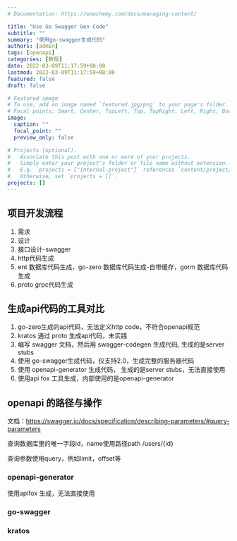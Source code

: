 ```yaml
---
# Documentation: https://wowchemy.com/docs/managing-content/

title: "Use Go Swagger Gen Code"
subtitle: ""
summary: "使用go-swagger生成代码"
authors: [admin]
tags: [openapi]
categories: [教程]
date: 2022-03-09T11:17:59+08:00
lastmod: 2022-03-09T11:17:59+08:00
featured: false
draft: false

# Featured image
# To use, add an image named `featured.jpg/png` to your page's folder.
# Focal points: Smart, Center, TopLeft, Top, TopRight, Left, Right, BottomLeft, Bottom, BottomRight.
image:
  caption: ""
  focal_point: ""
  preview_only: false

# Projects (optional).
#   Associate this post with one or more of your projects.
#   Simply enter your project's folder or file name without extension.
#   E.g. `projects = ["internal-project"]` references `content/project/deep-learning/index.md`.
#   Otherwise, set `projects = []`.
projects: []
---
```


## 项目开发流程

1. 需求
2. 设计
3. 接口设计-swagger
4. http代码生成
5. ent 数据库代码生成，go-zero 数据库代码生成-自带缓存，gorm 数据库代码生成
6. proto grpc代码生成

## 生成api代码的工具对比

1. go-zero生成的api代码，无法定义http code，不符合openapi规范
2. kratos 通过 proto 生成api代码，未实践
3. 编写 swagger 文档，然后用 swagger-codegen 生成代码, 生成的是server stubs
4. 使用 go-swagger生成代码，仅支持2.0，生成完整的服务器代码
5. 使用 openapi-generator 生成代码， 生成的是server stubs，无法直接使用
6. 使用api fox 工具生成，内部使用的是openapi-generator

## openapi 的路径与操作

文档：<https://swagger.io/docs/specification/describing-parameters/#query-parameters>

查询数据库里的唯一字段id，name使用路径path
/users/{id}

查询参数使用query，例如limit，offset等

### openapi-generator

使用apifox 生成，无法直接使用

### go-swagger

### kratos
